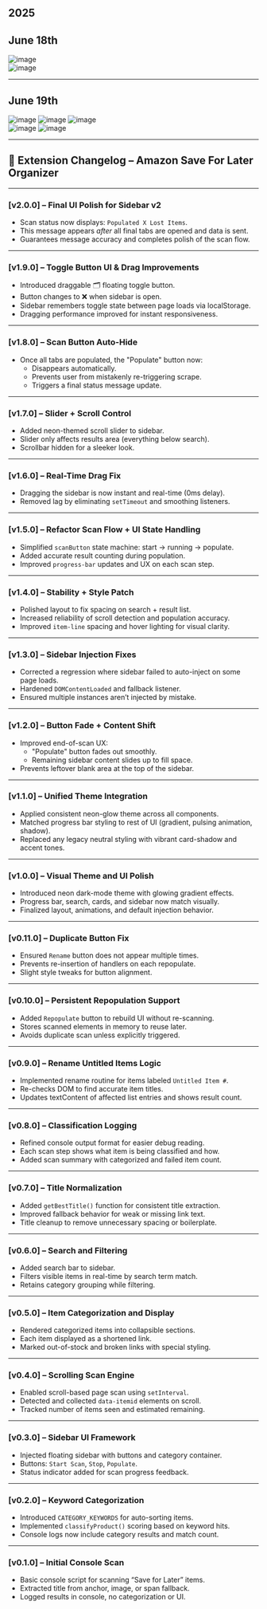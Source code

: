 ## **2025**

## June 18th  
![image](https://github.com/user-attachments/assets/031beea4-4d7b-4009-b9a1-5ab710e6bfe0)  
![image](https://github.com/user-attachments/assets/34b9f87c-243d-4885-860f-b7cc613f39cf)

---

## June 19th  
![image](https://github.com/user-attachments/assets/72f48174-b803-4986-b940-0f1284440ede)  ![image](https://github.com/user-attachments/assets/d305202a-79a6-4b6c-a14f-8e3ef98d959d)  ![image](https://github.com/user-attachments/assets/a111d25a-9720-429f-8208-2fe22b83e9c9)  
![image](https://github.com/user-attachments/assets/158825f8-2ac7-461e-91e5-258f5f6612d3)  ![image](https://github.com/user-attachments/assets/8ea3fdd0-dbfa-4e36-8333-a78074edd8c1)

---

## 📝 Extension Changelog – Amazon Save For Later Organizer

---

### [v2.0.0] – Final UI Polish for Sidebar v2
- Scan status now displays: `Populated X Lost Items`.
- This message appears *after* all final tabs are opened and data is sent.
- Guarantees message accuracy and completes polish of the scan flow.

---

### [v1.9.0] – Toggle Button UI & Drag Improvements
- Introduced draggable 🗂️ floating toggle button.
- Button changes to ❌ when sidebar is open.
- Sidebar remembers toggle state between page loads via localStorage.
- Dragging performance improved for instant responsiveness.

---

### [v1.8.0] – Scan Button Auto-Hide
- Once all tabs are populated, the "Populate" button now:
  - Disappears automatically.
  - Prevents user from mistakenly re-triggering scrape.
  - Triggers a final status message update.

---

### [v1.7.0] – Slider + Scroll Control
- Added neon-themed scroll slider to sidebar.
- Slider only affects results area (everything below search).
- Scrollbar hidden for a sleeker look.

---

### [v1.6.0] – Real-Time Drag Fix
- Dragging the sidebar is now instant and real-time (0ms delay).
- Removed lag by eliminating `setTimeout` and smoothing listeners.

---

### [v1.5.0] – Refactor Scan Flow + UI State Handling
- Simplified `scanButton` state machine: start → running → populate.
- Added accurate result counting during population.
- Improved `progress-bar` updates and UX on each scan step.

---

### [v1.4.0] – Stability + Style Patch
- Polished layout to fix spacing on search + result list.
- Increased reliability of scroll detection and population accuracy.
- Improved `item-line` spacing and hover lighting for visual clarity.

---

### [v1.3.0] – Sidebar Injection Fixes
- Corrected a regression where sidebar failed to auto-inject on some page loads.
- Hardened `DOMContentLoaded` and fallback listener.
- Ensured multiple instances aren’t injected by mistake.

---

### [v1.2.0] – Button Fade + Content Shift
- Improved end-of-scan UX:
  - "Populate" button fades out smoothly.
  - Remaining sidebar content slides up to fill space.
- Prevents leftover blank area at the top of the sidebar.

---

### [v1.1.0] – Unified Theme Integration
- Applied consistent neon-glow theme across all components.
- Matched progress bar styling to rest of UI (gradient, pulsing animation, shadow).
- Replaced any legacy neutral styling with vibrant card-shadow and accent tones.

---

### [v1.0.0] – Visual Theme and UI Polish
- Introduced neon dark-mode theme with glowing gradient effects.
- Progress bar, search, cards, and sidebar now match visually.
- Finalized layout, animations, and default injection behavior.

---

### [v0.11.0] – Duplicate Button Fix
- Ensured `Rename` button does not appear multiple times.
- Prevents re-insertion of handlers on each repopulate.
- Slight style tweaks for button alignment.

---

### [v0.10.0] – Persistent Repopulation Support
- Added `Repopulate` button to rebuild UI without re-scanning.
- Stores scanned elements in memory to reuse later.
- Avoids duplicate scan unless explicitly triggered.

---

### [v0.9.0] – Rename Untitled Items Logic
- Implemented rename routine for items labeled `Untitled Item #`.
- Re-checks DOM to find accurate item titles.
- Updates textContent of affected list entries and shows result count.

---

### [v0.8.0] – Classification Logging
- Refined console output format for easier debug reading.
- Each scan step shows what item is being classified and how.
- Added scan summary with categorized and failed item count.

---

### [v0.7.0] – Title Normalization
- Added `getBestTitle()` function for consistent title extraction.
- Improved fallback behavior for weak or missing link text.
- Title cleanup to remove unnecessary spacing or boilerplate.

---

### [v0.6.0] – Search and Filtering
- Added search bar to sidebar.
- Filters visible items in real-time by search term match.
- Retains category grouping while filtering.

---

### [v0.5.0] – Item Categorization and Display
- Rendered categorized items into collapsible sections.
- Each item displayed as a shortened link.
- Marked out-of-stock and broken links with special styling.

---

### [v0.4.0] – Scrolling Scan Engine
- Enabled scroll-based page scan using `setInterval`.
- Detected and collected `data-itemid` elements on scroll.
- Tracked number of items seen and estimated remaining.

---

### [v0.3.0] – Sidebar UI Framework
- Injected floating sidebar with buttons and category container.
- Buttons: `Start Scan`, `Stop`, `Populate`.
- Status indicator added for scan progress feedback.

---

### [v0.2.0] – Keyword Categorization
- Introduced `CATEGORY_KEYWORDS` for auto-sorting items.
- Implemented `classifyProduct()` scoring based on keyword hits.
- Console logs now include category results and match count.

---

### [v0.1.0] – Initial Console Scan
- Basic console script for scanning “Save for Later” items.
- Extracted title from anchor, image, or span fallback.
- Logged results in console, no categorization or UI.
